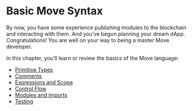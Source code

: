 # Basic Move Syntax

By now, you have some experience publishing modules to the blockchain and interacting with them. And you've begun planning your dream dApp. Congratulations! You are well on your way to being a master Move developer.

In this chapter, you'll learn or review the basics of the Move language:

- [Primitive Types](ch04-01-primitive-types.md)
- [Comments](ch04-02-comments.md)
- [Expressions and Scope](ch04-03-expressions-and-scope.md)
- [Control Flow](ch04-04-control-flow.md)
- [Modules and Imports](ch04-05-modules-and-imports.md)
- [Testing](ch04-06-testing.md)
